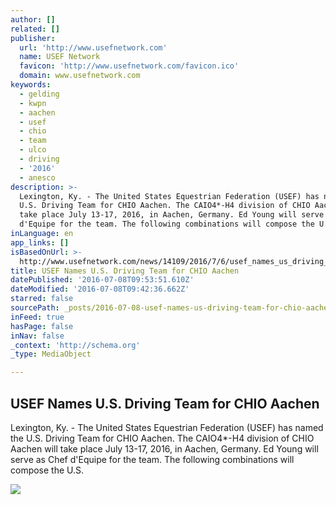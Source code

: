 ```yaml
---
author: []
related: []
publisher:
  url: 'http://www.usefnetwork.com'
  name: USEF Network
  favicon: 'http://www.usefnetwork.com/favicon.ico'
  domain: www.usefnetwork.com
keywords:
  - gelding
  - kwpn
  - aachen
  - usef
  - chio
  - team
  - ulco
  - driving
  - '2016'
  - anesco
description: >-
  Lexington, Ky. - The United States Equestrian Federation (USEF) has named the
  U.S. Driving Team for CHIO Aachen. The CAIO4*-H4 division of CHIO Aachen will
  take place July 13-17, 2016, in Aachen, Germany. Ed Young will serve as Chef
  d'Equipe for the team. The following combinations will compose the U.S.
inLanguage: en
app_links: []
isBasedOnUrl: >-
  http://www.usefnetwork.com/news/14109/2016/7/6/usef_names_us_driving_team_for_ch.aspx
title: USEF Names U.S. Driving Team for CHIO Aachen
datePublished: '2016-07-08T09:53:51.610Z'
dateModified: '2016-07-08T09:42:36.662Z'
starred: false
sourcePath: _posts/2016-07-08-usef-names-us-driving-team-for-chio-aachen.md
inFeed: true
hasPage: false
inNav: false
_context: 'http://schema.org'
_type: MediaObject

---
```

<article style=""><h1>USEF Names U.S. Driving Team for CHIO Aachen</h1><p>Lexington, Ky. - The United States Equestrian Federation (USEF) has named the U.S. Driving Team for CHIO Aachen. The CAIO4*-H4 division of CHIO Aachen will take place July 13-17, 2016, in Aachen, Germany. Ed Young will serve as Chef d'Equipe for the team. The following combinations will compose the U.S.</p><img src="http://www.usefnetwork.com/images/pressreleases/600/defaults/5.jpg" /></article>